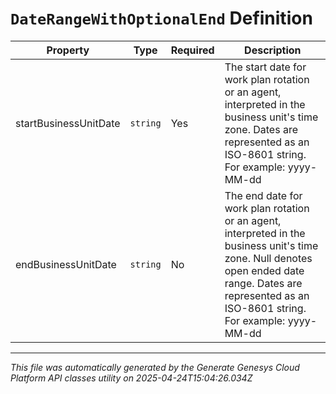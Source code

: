 # `DateRangeWithOptionalEnd` Definition

| Property | Type | Required | Description |
|----------|------|----------|-------------|
| startBusinessUnitDate | `string` | Yes | The start date for work plan rotation or an agent, interpreted in the business unit's time zone. Dates are represented as an ISO-8601 string. For example: yyyy-MM-dd |
| endBusinessUnitDate | `string` | No | The end date for work plan rotation or an agent, interpreted in the business unit's time zone. Null denotes open ended date range. Dates are represented as an ISO-8601 string. For example: yyyy-MM-dd |

---

*This file was automatically generated by the Generate Genesys Cloud Platform API classes utility on 2025-04-24T15:04:26.034Z*
